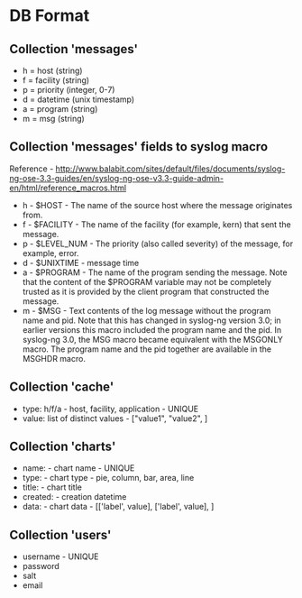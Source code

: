 DB Format
=========

Collection 'messages'
---------------------

* h = host     (string)
* f = facility (string)
* p = priority (integer, 0-7)
* d = datetime (unix timestamp)
* a = program  (string)
* m = msg      (string)

Collection 'messages' fields to syslog macro
--------------------------------------------

Reference - http://www.balabit.com/sites/default/files/documents/syslog-ng-ose-3.3-guides/en/syslog-ng-ose-v3.3-guide-admin-en/html/reference_macros.html

* h - $HOST      - The name of the source host where the message originates from.
* f - $FACILITY  - The name of the facility (for example, kern) that sent the message.
* p - $LEVEL_NUM - The priority (also called severity) of the message, for example, error.
* d - $UNIXTIME  - message time
* a - $PROGRAM   - The name of the program sending the message.
                   Note that the content of the $PROGRAM variable may not be completely trusted as it is provided
                   by the client program that constructed the message.
* m - $MSG       - Text contents of the log message without the program name and pid.
                   Note that this has changed in syslog-ng version 3.0; in earlier versions this macro included the
                   program name and the pid. In syslog-ng 3.0, the MSG macro became equivalent with the MSGONLY macro.
                   The program name and the pid together are available in the MSGHDR macro.

Collection 'cache'
-----------------

* type: h/f/a - host, facility, application - UNIQUE
* value: list of distinct values - ["value1", "value2", ]

Collection 'charts'
-------------------

* name: - chart name - UNIQUE
* type: - chart type - pie, column, bar, area, line
* title: - chart title
* created: - creation datetime
* data: - chart data - [['label', value], ['label', value], ]

Collection 'users'
------------------

* username - UNIQUE
* password
* salt
* email
